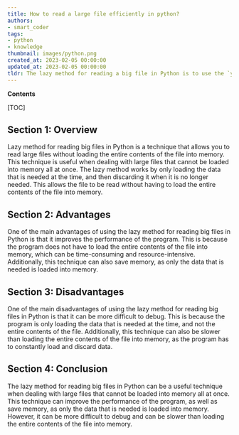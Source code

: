 ```yaml
---
title: How to read a large file efficiently in python?
authors:
- smart_coder
tags:
- python
- knowledge
thumbnail: images/python.png
created_at: 2023-02-05 00:00:00
updated_at: 2023-02-05 00:00:00
tldr: The lazy method for reading a big file in Python is to use the `yield` keyword to return an iterator object.
---
```


**Contents**

[TOC]

## Section 1: Overview

Lazy method for reading big files in Python is a technique that allows you to read large files without loading the entire contents of the file into memory. This technique is useful when dealing with large files that cannot be loaded into memory all at once. The lazy method works by only loading the data that is needed at the time, and then discarding it when it is no longer needed. This allows the file to be read without having to load the entire contents of the file into memory.

## Section 2: Advantages

One of the main advantages of using the lazy method for reading big files in Python is that it improves the performance of the program. This is because the program does not have to load the entire contents of the file into memory, which can be time-consuming and resource-intensive. Additionally, this technique can also save memory, as only the data that is needed is loaded into memory.

## Section 3: Disadvantages

One of the main disadvantages of using the lazy method for reading big files in Python is that it can be more difficult to debug. This is because the program is only loading the data that is needed at the time, and not the entire contents of the file. Additionally, this technique can also be slower than loading the entire contents of the file into memory, as the program has to constantly load and discard data.

## Section 4: Conclusion

The lazy method for reading big files in Python can be a useful technique when dealing with large files that cannot be loaded into memory all at once. This technique can improve the performance of the program, as well as save memory, as only the data that is needed is loaded into memory. However, it can be more difficult to debug and can be slower than loading the entire contents of the file into memory.
